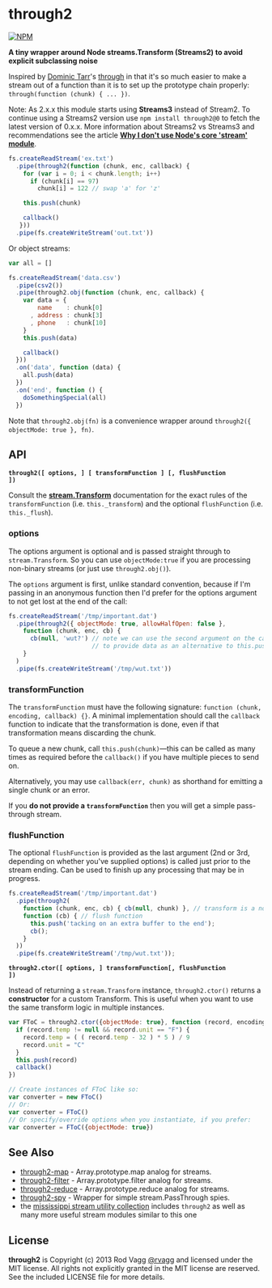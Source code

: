 # through2

[![NPM](https://nodei.co/npm/through2.png?downloads&downloadRank)](https://nodei.co/npm/through2/)

**A tiny wrapper around Node streams.Transform (Streams2) to avoid explicit subclassing noise**

Inspired by [Dominic Tarr](https://github.com/dominictarr)'s [through](https://github.com/dominictarr/through) in that it's so much easier to make a stream out of a function than it is to set up the prototype chain properly: `through(function (chunk) { ... })`.

Note: As 2.x.x this module starts using **Streams3** instead of Stream2. To continue using a Streams2 version use `npm install through2@0` to fetch the latest version of 0.x.x. More information about Streams2 vs Streams3 and recommendations see the article **[Why I don't use Node's core 'stream' module](http://r.va.gg/2014/06/why-i-dont-use-nodes-core-stream-module.html)**.

```js
fs.createReadStream('ex.txt')
  .pipe(through2(function (chunk, enc, callback) {
    for (var i = 0; i < chunk.length; i++)
      if (chunk[i] == 97)
        chunk[i] = 122 // swap 'a' for 'z'

    this.push(chunk)

    callback()
   }))
  .pipe(fs.createWriteStream('out.txt'))
```

Or object streams:

```js
var all = []

fs.createReadStream('data.csv')
  .pipe(csv2())
  .pipe(through2.obj(function (chunk, enc, callback) {
    var data = {
        name    : chunk[0]
      , address : chunk[3]
      , phone   : chunk[10]
    }
    this.push(data)

    callback()
  }))
  .on('data', function (data) {
    all.push(data)
  })
  .on('end', function () {
    doSomethingSpecial(all)
  })
```

Note that `through2.obj(fn)` is a convenience wrapper around `through2({ objectMode: true }, fn)`.

## API

<b><code>through2([ options, ] [ transformFunction ] [, flushFunction ])</code></b>

Consult the **[stream.Transform](http://nodejs.org/docs/latest/api/stream.html#stream_class_stream_transform)** documentation for the exact rules of the `transformFunction` (i.e. `this._transform`) and the optional `flushFunction` (i.e. `this._flush`).

### options

The options argument is optional and is passed straight through to `stream.Transform`. So you can use `objectMode:true` if you are processing non-binary streams (or just use `through2.obj()`).

The `options` argument is first, unlike standard convention, because if I'm passing in an anonymous function then I'd prefer for the options argument to not get lost at the end of the call:

```js
fs.createReadStream('/tmp/important.dat')
  .pipe(through2({ objectMode: true, allowHalfOpen: false },
    function (chunk, enc, cb) {
      cb(null, 'wut?') // note we can use the second argument on the callback
                       // to provide data as an alternative to this.push('wut?')
    }
  )
  .pipe(fs.createWriteStream('/tmp/wut.txt'))
```

### transformFunction

The `transformFunction` must have the following signature: `function (chunk, encoding, callback) {}`. A minimal implementation should call the `callback` function to indicate that the transformation is done, even if that transformation means discarding the chunk.

To queue a new chunk, call `this.push(chunk)`&mdash;this can be called as many times as required before the `callback()` if you have multiple pieces to send on.

Alternatively, you may use `callback(err, chunk)` as shorthand for emitting a single chunk or an error.

If you **do not provide a `transformFunction`** then you will get a simple pass-through stream.

### flushFunction

The optional `flushFunction` is provided as the last argument (2nd or 3rd, depending on whether you've supplied options) is called just prior to the stream ending. Can be used to finish up any processing that may be in progress.

```js
fs.createReadStream('/tmp/important.dat')
  .pipe(through2(
    function (chunk, enc, cb) { cb(null, chunk) }, // transform is a noop
    function (cb) { // flush function
      this.push('tacking on an extra buffer to the end');
      cb();
    }
  ))
  .pipe(fs.createWriteStream('/tmp/wut.txt'));
```

<b><code>through2.ctor([ options, ] transformFunction[, flushFunction ])</code></b>

Instead of returning a `stream.Transform` instance, `through2.ctor()` returns a **constructor** for a custom Transform. This is useful when you want to use the same transform logic in multiple instances.

```js
var FToC = through2.ctor({objectMode: true}, function (record, encoding, callback) {
  if (record.temp != null && record.unit == "F") {
    record.temp = ( ( record.temp - 32 ) * 5 ) / 9
    record.unit = "C"
  }
  this.push(record)
  callback()
})

// Create instances of FToC like so:
var converter = new FToC()
// Or:
var converter = FToC()
// Or specify/override options when you instantiate, if you prefer:
var converter = FToC({objectMode: true})
```

## See Also

  - [through2-map](https://github.com/brycebaril/through2-map) - Array.prototype.map analog for streams.
  - [through2-filter](https://github.com/brycebaril/through2-filter) - Array.prototype.filter analog for streams.
  - [through2-reduce](https://github.com/brycebaril/through2-reduce) - Array.prototype.reduce analog for streams.
  - [through2-spy](https://github.com/brycebaril/through2-spy) - Wrapper for simple stream.PassThrough spies.
  - the [mississippi stream utility collection](https://github.com/maxogden/mississippi) includes `through2` as well as many more useful stream modules similar to this one

## License

**through2** is Copyright (c) 2013 Rod Vagg [@rvagg](https://twitter.com/rvagg) and licensed under the MIT license. All rights not explicitly granted in the MIT license are reserved. See the included LICENSE file for more details.
